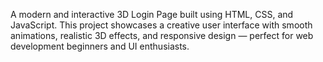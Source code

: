A modern and interactive 3D Login Page built using HTML, CSS, and JavaScript.
This project showcases a creative user interface with smooth animations, realistic 3D effects, and responsive design — perfect for web development beginners and UI enthusiasts.
